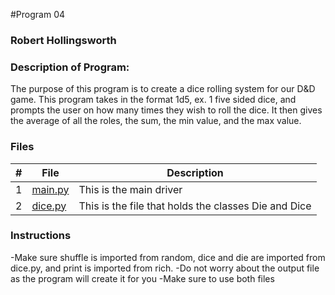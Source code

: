 #Program 04
### Robert Hollingsworth
### Description of Program:

The purpose of this program is to create a dice rolling system for our D&D game. This program takes in the format 1d5, ex. 1 five sided dice, and prompts the user on
how many times they wish to roll the dice. It then gives the average of all the roles, the sum, the min value, and the max value. 
### Files


|   #   | File            | Description                                        |
| :---: | --------------- | -------------------------------------------------- |
|   1   |[main.py](https://github.com/RCHollingsworth/2143-00P-Hollingsworth/blob/962528fcbd49383be60dbe5f8f98da3d664fe80c/Assignments/P04/main.py)     | This is the main driver |
|   2   | [dice.py](https://github.com/RCHollingsworth/2143-00P-Hollingsworth/blob/962528fcbd49383be60dbe5f8f98da3d664fe80c/Assignments/P04/dice.py)| This is the file that holds the classes Die and Dice |
### Instructions

-Make sure shuffle is imported from random, dice and die are imported from dice.py, and print is imported from rich.
-Do not worry about the output file as the program will create it for you
-Make sure to use both files
